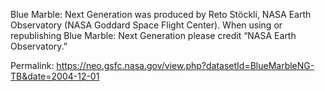 Blue Marble: Next Generation was produced by Reto Stöckli, NASA Earth Observatory (NASA Goddard Space Flight Center). When using or republishing Blue Marble: Next Generation please credit “NASA Earth Observatory.”
            
Permalink: https://neo.gsfc.nasa.gov/view.php?datasetId=BlueMarbleNG-TB&date=2004-12-01
